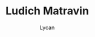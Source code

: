 ---
author: Lycan
created_at: '2012-10-30T06:08:54Z'
id: Ludich Matravin
links:
  category:
  - Folk i Stora Arkipelagen
  - Godsherrar
  - Riddare
  - Sabrier
  - Work in progress
title: Ludich Matravin
---